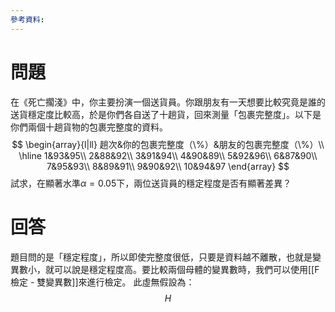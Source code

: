 ```yaml
---
參考資料:
---
```

# 問題
在《死亡擱淺》中，你主要扮演一個送貨員。你跟朋友有一天想要比較究竟是誰的送貨穩定度比較高，於是你們各自送了十趟貨，回來測量「包裹完整度」。以下是你們兩個十趟貨物的包裹完整度的資料。
$$
\begin{array}{l|ll}
趟次&你的包裹完整度（\%）&朋友的包裹完整度（\%）\\
\hline
1&93&95\\
2&88&92\\
3&91&94\\
4&90&89\\
5&92&96\\
6&87&90\\
7&95&93\\
8&89&91\\
9&90&92\\
10&94&97
\end{array}
$$
試求，在顯著水準$\alpha=0.05$下，兩位送貨員的穩定程度是否有顯著差異？
# 回答
題目問的是「穩定程度」，所以即使完整度很低，只要是資料越不離散，也就是變異數小，就可以說是穩定程度高。要比較兩個母體的變異數時，我們可以使用[[F檢定 - 雙變異數]]來進行檢定。
此虛無假設為：
$$
H
$$